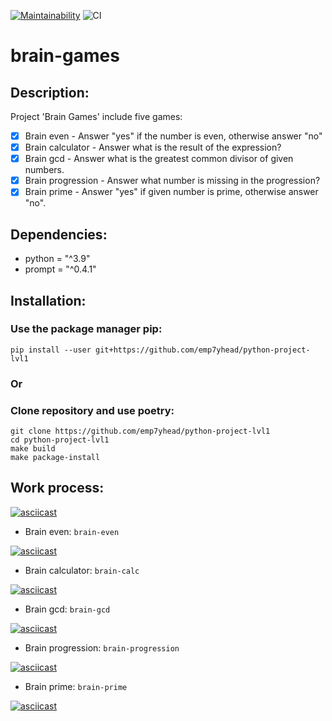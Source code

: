[![Maintainability](https://api.codeclimate.com/v1/badges/304443f72ed31aff22c9/maintainability)](https://codeclimate.com/github/emp7yhead/python-project-lvl1/maintainability) ![CI](https://github.com/emp7yhead/python-project-lvl1/actions/workflows/main.yml/badge.svg)
# brain-games
## Description:
Project 'Brain Games' include five games:
- [X] Brain even  - Answer "yes" if the number is even, otherwise answer "no"
- [X] Brain calculator - Answer what is the result of the expression?
- [X] Brain gcd - Answer what is the greatest common divisor of given numbers.
- [X] Brain progression - Answer what number is missing in the progression?
- [X] Brain prime - Answer "yes" if given number is prime, otherwise answer "no".

## Dependencies:
- python = "^3.9"
- prompt = "^0.4.1"

## Installation:
### Use the package manager pip:
```
pip install --user git+https://github.com/emp7yhead/python-project-lvl1
```
### Or
### Clone repository and use poetry:
```
git clone https://github.com/emp7yhead/python-project-lvl1
cd python-project-lvl1
make build
make package-install
```
## Work process:

[![asciicast](https://asciinema.org/a/HMfYfoLFBynnj2KkPxEJMftY5.svg)](https://asciinema.org/a/HMfYfoLFBynnj2KkPxEJMftY5)

+ Brain even:
`brain-even`

[![asciicast](https://asciinema.org/a/V3tFcO0hFHpIow0RwJC3Nw6uE.svg)](https://asciinema.org/a/V3tFcO0hFHpIow0RwJC3Nw6uE)

+ Brain calculator:
`brain-calc`

[![asciicast](https://asciinema.org/a/iCS8SvlajhIP3OkZGGsrjaGjD.svg)](https://asciinema.org/a/iCS8SvlajhIP3OkZGGsrjaGjD)

+ Brain gcd:
`brain-gcd`

[![asciicast](https://asciinema.org/a/y5n6LJJxt28qwhhXgY60cWIYC.svg)](https://asciinema.org/a/y5n6LJJxt28qwhhXgY60cWIYC)

+ Brain progression:
`brain-progression`

[![asciicast](https://asciinema.org/a/gJFxHId84gmPJU1P0IBnupdow.svg)](https://asciinema.org/a/gJFxHId84gmPJU1P0IBnupdow)

+ Brain prime:
`brain-prime`

[![asciicast](https://asciinema.org/a/aL7chJ2ZGojvGRzmvxNG7avfn.svg)](https://asciinema.org/a/aL7chJ2ZGojvGRzmvxNG7avfn)
